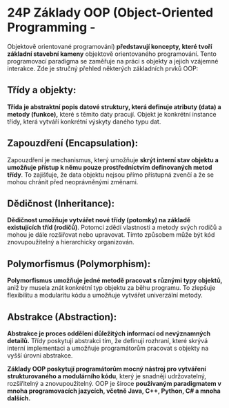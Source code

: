 # 24P Základy OOP (Object-Oriented Programming - 
Objektově orientované programování) **představují koncepty, 
které tvoří základní stavební kameny** objektově orientovaného programování. 
Tento programovací paradigma se zaměřuje na práci s objekty a jejich vzájemné interakce. 
Zde je stručný přehled některých základních prvků OOP:

## Třídy a objekty: 
**Třída je abstraktní popis datové struktury, 
která definuje atributy (data) a metody (funkce),** které s těmito daty pracují. 
Objekt je konkrétní instance třídy, která vytváří konkrétní výskyty daného typu dat.

## Zapouzdření (Encapsulation): 
Zapouzdření je mechanismus, 
který umožňuje **skrýt interní stav objektu a umožňuje přístup k 
němu pouze prostřednictvím definovaných metod třídy**. To zajišťuje, 
že data objektu nejsou přímo přístupná zvenčí a že se mohou chránit 
před neoprávněnými změnami.

## Dědičnost (Inheritance): 
**Dědičnost umožňuje vytvářet nové třídy (potomky) 
na základě existujících tříd (rodičů)**. Potomci zdědí vlastnosti a metody svých 
rodičů a mohou je dále rozšiřovat nebo upravovat. Tímto způsobem může být kód 
znovupoužitelný a hierarchicky organizován.

## Polymorfismus (Polymorphism): 
**Polymorfismus umožňuje jedné metodě pracovat s 
různými typy objektů,** aniž by musela znát konkrétní typ objektu za běhu programu. 
To zlepšuje flexibilitu a modularitu kódu a umožňuje vytvářet univerzální metody.

## Abstrakce (Abstraction): 
**Abstrakce je proces oddělení důležitých informací od 
nevýznamných detailů.** Třídy poskytují abstrakci tím, že definují rozhraní, 
které skrývá interní implementaci a umožňuje programátorům pracovat s objekty na 
vyšší úrovni abstrakce.

**Základy OOP poskytují programátorům mocný nástroj pro vytváření strukturovaného a 
modulárního kódu**, který je snadněji udržovatelný, rozšiřitelný a znovupoužitelný. 
OOP je široce **používaným paradigmatem v mnoha programovacích jazycích, včetně Java, 
C++, Python, C# a mnoha dalších.**